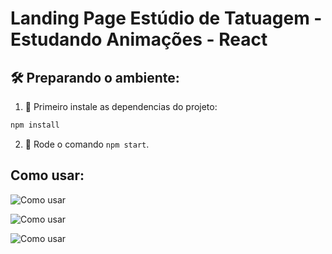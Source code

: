 # Landing Page Estúdio de Tatuagem - Estudando Animações - React

## 🛠️ Preparando o ambiente:

1. 🔮 Primeiro instale as dependencias do projeto:

```bash
npm install
```

2. 🚧 Rode o comando `npm start`.

## Como usar:

![Como usar](https://media1.giphy.com/media/03kLiZawrAVJRjF91y/giphy.gif?cid=790b7611896f417287ea3e3e8f54d027e9a67e04b6326121&rid=giphy.gif&ct=g)

![Como usar](https://media3.giphy.com/media/XIrlR8FShu778j0YLx/giphy.gif?cid=790b7611f116fad9665e5c7ad14fe11db6a5aacf3034d6a0&rid=giphy.gif&ct=g)

![Como usar](https://media3.giphy.com/media/vCeDd0OxsQvZ4omtfj/giphy.gif?cid=790b7611f82bbc89c213ce41b7fadbff8f6aac053bc3a732&rid=giphy.gif&ct=g)
